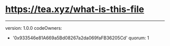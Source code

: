 # https://tea.xyz/what-is-this-file
---
version: 1.0.0
codeOwners:
  - '0x933546e81A669a5Bd08267a2da069faFB36205Cd'
quorum: 1
